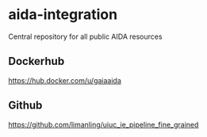 # aida-integration
Central repository for all public AIDA resources


## Dockerhub
https://hub.docker.com/u/gaiaaida

## Github
https://github.com/limanling/uiuc_ie_pipeline_fine_grained
